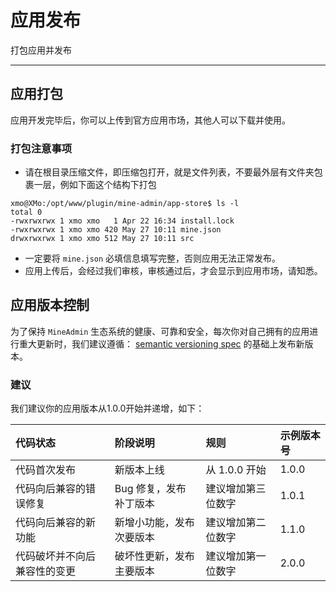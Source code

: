 # 应用发布

打包应用并发布

---

## 应用打包
应用开发完毕后，你可以上传到官方应用市场，其他人可以下载并使用。

### 打包注意事项

* 请在根目录压缩文件，即压缩包打开，就是文件列表，不要最外层有文件夹包裹一层，例如下面这个结构下打包

```shell
xmo@XMo:/opt/www/plugin/mine-admin/app-store$ ls -l
total 0
-rwxrwxrwx 1 xmo xmo   1 Apr 22 16:34 install.lock
-rwxrwxrwx 1 xmo xmo 420 May 27 10:11 mine.json
drwxrwxrwx 1 xmo xmo 512 May 27 10:11 src
```

* 一定要将 `mine.json` 必填信息填写完整，否则应用无法正常发布。
* 应用上传后，会经过我们审核，审核通过后，才会显示到应用市场，请知悉。


## 应用版本控制

为了保持 `MineAdmin` 生态系统的健康、可靠和安全，每次你对自己拥有的应用进行重大更新时，我们建议遵循：
<a href="https://semver.org/lang/zh-CN/" target="_blank">semantic versioning spec</a>
的基础上发布新版本。

### 建议
我们建议你的应用版本从1.0.0开始并递增，如下：

| 代码状态           | 阶段说明          | 规则         | 示例版本号  |
|:---------------|:--------------|:-----------|:-------|
| 代码首次发布         | 新版本上线         | 从 1.0.0 开始 | 	1.0.0 |
| 代码向后兼容的错误修复    | Bug 修复，发布补丁版本 | 建议增加第三位数字  | 	1.0.1 |
| 代码向后兼容的新功能     | 新增小功能，发布次要版本  | 建议增加第二位数字  | 	1.1.0 |
| 代码破坏并不向后兼容性的变更 | 破坏性更新，发布主要版本  | 建议增加第一位数字  | 	2.0.0 |

